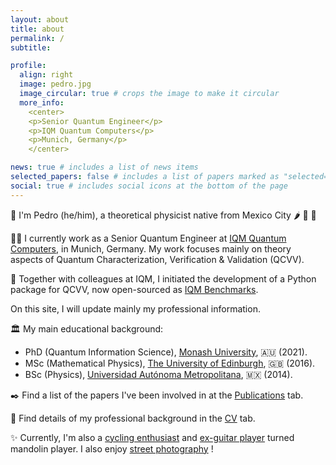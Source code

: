 ```yaml
---
layout: about
title: about
permalink: /
subtitle:

profile:
  align: right
  image: pedro.jpg
  image_circular: true # crops the image to make it circular
  more_info: 
    <center>
    <p>Senior Quantum Engineer</p>
    <p>IQM Quantum Computers</p>
    <p>Munich, Germany</p>
    </center>

news: true # includes a list of news items
selected_papers: false # includes a list of papers marked as "selected={true}"
social: true # includes social icons at the bottom of the page
---
```


:wave: I'm Pedro (he/him), a theoretical physicist native from Mexico City :hot_pepper: 🥑 :corn:

:man_technologist: I currently work as a Senior Quantum Engineer at [IQM Quantum Computers](https://www.meetiqm.com/), in Munich, Germany.
My work focuses mainly on theory aspects of Quantum Characterization, Verification & Validation (QCVV).

:mag_right: Together with colleagues at IQM, I initiated the development of a Python package for QCVV, now open-sourced as [IQM Benchmarks](https://iqm-finland.github.io/iqm-benchmarks/).

On this site, I will update mainly my professional information.

:classical_building: My main educational background:

- PhD (Quantum Information Science), [Monash University](https://www.monash.edu/science/schools/physics), :australia: (2021).
- MSc (Mathematical Physics), [The University of Edinburgh](https://www.ph.ed.ac.uk/), :gb: (2016).
- BSc (Physics), [Universidad Autónoma Metropolitana](https://www.comunicacionsocial.uam.mx/lang/eng/index.html), :mexico: (2014).

:black_nib: Find a list of the papers I've been involved in at the [Publications](https://pedrofigro.github.io/publications/) tab.

:scroll: Find details of my professional background in the [CV](https://pedrofigro.github.io/cv/) tab.

:sparkles: Currently, I'm also a [cycling enthusiast](https://www.strava.com/athletes/pedrofigro) and [ex-guitar player](https://youtu.be/8FZgNRJ9QJY) turned mandolin player.
I also enjoy [street photography](https://www.flickr.com/photos/pedrofigrom/) !
